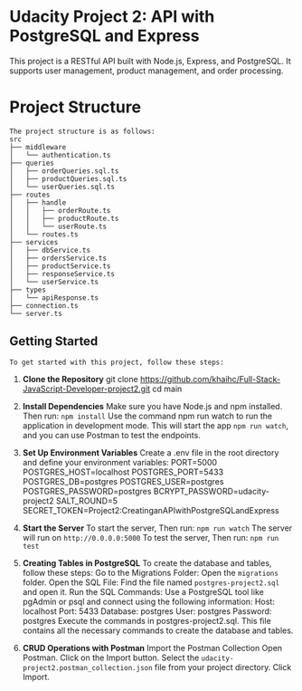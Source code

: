 # Udacity Project 2: API with PostgreSQL and Express
This project is a RESTful API built with Node.js, Express, and PostgreSQL. It supports user management, product management, and order processing.

# Project Structure
    The project structure is as follows:
    src
    ├── middleware
    │   └── authentication.ts
    ├── queries
    │   ├── orderQueries.sql.ts
    │   ├── productQueries.sql.ts
    │   └── userQueries.sql.ts
    ├── routes
    │   ├── handle
    │   │   ├── orderRoute.ts
    │   │   ├── productRoute.ts
    │   │   └── userRoute.ts
    │   └── routes.ts
    ├── services
    │   ├── dbService.ts
    │   ├── ordersService.ts
    │   ├── productService.ts
    │   ├── responseService.ts
    │   └── userService.ts
    ├── types
    │   └── apiResponse.ts
    ├── connection.ts
    └── server.ts

## Getting Started
    To get started with this project, follow these steps:

1. **Clone the Repository**
   git clone https://github.com/khaihc/Full-Stack-JavaScript-Developer-project2.git
   cd main

2. **Install Dependencies**
    Make sure you have Node.js and npm installed. Then run: `npm install`
    Use the command npm run watch to run the application in development mode. This will start the app `npm run watch`, and you can use Postman to test the endpoints.

3. **Set Up Environment Variables**
    Create a .env file in the root directory and define your environment variables:
    PORT=5000
    POSTGRES_HOST=localhost
    POSTGRES_PORT=5433
    POSTGRES_DB=postgres
    POSTGRES_USER=postgres
    POSTGRES_PASSWORD=postgres
    BCRYPT_PASSWORD=udacity-project2
    SALT_ROUND=5
    SECRET_TOKEN=Project2:CreatinganAPIwithPostgreSQLandExpress

4. **Start the Server**
    To start the server, Then run: `npm run watch`
    The server will run on `http://0.0.0.0:5000`
    To test the server, Then run: `npm run test`

5. **Creating Tables in PostgreSQL**
    To create the database and tables, follow these steps:
    Go to the Migrations Folder: Open the `migrations` folder.
    Open the SQL File: Find the file named `postgres-project2.sql` and open it.
    Run the SQL Commands: Use a PostgreSQL tool like pgAdmin or psql and connect using the following information:
        Host: localhost
        Port: 5433
        Database: postgres
        User: postgres
        Password: postgres
    Execute the commands in postgres-project2.sql. This file contains all the necessary commands to create the database and tables.

6. **CRUD Operations with Postman**
    Import the Postman Collection
    Open Postman.
    Click on the Import button.
    Select the `udacity-project2.postman_collection.json` file from your project directory.
    Click Import.
